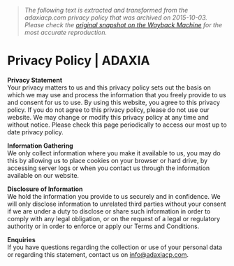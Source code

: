 > *The following text is extracted and transformed from the adaxiacp.com privacy policy that was archived on 2015-10-03. Please check the [original snapshot on the Wayback Machine](https://web.archive.org/web/20151003032017id_/http%3A//www.adaxiacp.com/privacy-policy) for the most accurate reproduction.*

# Privacy Policy | ADAXIA

**Privacy Statement**  
Your privacy matters to us and this privacy policy sets out the basis on which we may use and process the information that you freely provide to us and consent for us to use. By using this website, you agree to this privacy policy. If you do not agree to this privacy policy, please do not use our website. We may change or modify this privacy policy at any time and without notice. Please check this page periodically to access our most up to date privacy policy.

**Information Gathering**  
We only collect information where you make it available to us, you may do this by allowing us to place cookies on your browser or hard drive, by accessing server logs or when you contact us through the information available on our website.

**Disclosure of Information**  
We hold the information you provide to us securely and in confidence. We will only disclose information to unrelated third parties without your consent if we are under a duty to disclose or share such information in order to comply with any legal obligation, or on the request of a legal or regulatory authority or in order to enforce or apply our Terms and Conditions.

**Enquiries**  
If you have questions regarding the collection or use of your personal data or regarding this statement, contact us on [info@adaxiacp.com](mailto:info@adaxiacp.com).
